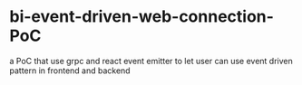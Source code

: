 # bi-event-driven-web-connection-PoC
a PoC that use grpc and react event emitter to let user can use event driven pattern in frontend and backend
